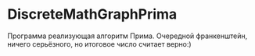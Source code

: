 # DiscreteMathGraphPrima
Программа реализующая алгоритм Прима. Очередной франкенштейн, ничего серьёзного, но итоговое число считает верно:)
